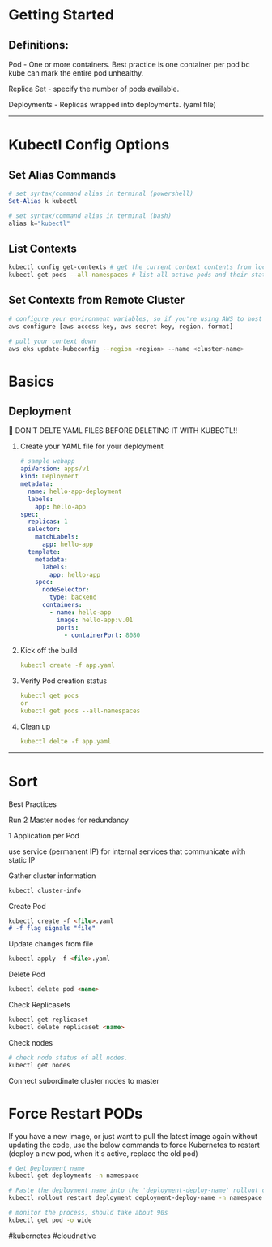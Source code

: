 # Getting Started

## Definitions:

Pod - One or more containers. Best practice is one container per pod bc kube can mark the entire pod unhealthy.

Replica Set - specify the number of pods available.

Deployments - Replicas wrapped into deployments. (yaml file)

---

# Kubectl Config Options

## Set Alias Commands

```powershell
# set syntax/command alias in terminal (powershell)
Set-Alias k kubectl

# set syntax/command alias in terminal (bash)
alias k="kubectl"
```

## List Contexts

```bash
kubectl config get-contexts # get the current context contents from local machine (aka., configuration)
kubectl get pods --all-namespaces # list all active pods and their status across all namespaces
```

## Set Contexts from Remote Cluster
```bash
# configure your environment variables, so if you're using AWS to host your EKS cluster, run 'aws configure'
aws configure [aws access key, aws secret key, region, format]

# pull your context down
aws eks update-kubeconfig --region <region> --name <cluster-name>
```

# Basics

## Deployment

<aside> 📌 DON’T DELTE YAML FILES BEFORE DELETING IT WITH KUBECTL!!

</aside>

1.  Create your YAML file for your deployment
    
    ```yaml
    # sample webapp
    apiVersion: apps/v1
    kind: Deployment
    metadata:
      name: hello-app-deployment
      labels:
        app: hello-app
    spec:
      replicas: 1
      selector:
        matchLabels:
          app: hello-app
      template:
        metadata:
          labels:
            app: hello-app
        spec:
          nodeSelector:
            type: backend
          containers:
            - name: hello-app
              image: hello-app:v.01
              ports:
                - containerPort: 8080
    ```
    
2.  Kick off the build
    
    ```yaml
    kubectl create -f app.yaml
    ```
    
3.  Verify Pod creation status
    
    ```yaml
    kubectl get pods
    or 
    kubectl get pods --all-namespaces
    ```
    
4.  Clean up
    
    ```yaml
    kubectl delte -f app.yaml
    ```
    

---

# Sort

Best Practices

Run 2 Master nodes for redundancy

1 Application per Pod

use service (permanent IP) for internal services that communicate with static IP

Gather cluster information

```jsx
kubectl cluster-info
```

Create Pod

```markdown
kubectl create -f <file>.yaml
# -f flag signals "file" 
```

Update changes from file

```markdown
kubectl apply -f <file>.yaml
```

Delete Pod

```markdown
kubectl delete pod <name> 
```

Check Replicasets

```markdown
kubectl get replicaset
kubectl delete replicaset <name> 
```

Check nodes

```bash
# check node status of all nodes. 
kubectl get nodes
```

Connect subordinate cluster nodes to master

# Force Restart PODs 
If you have a new image, or just want to pull the latest image again without updating the code, use the below commands to force Kubernetes to restart (deploy a new pod, when it's active, replace the old pod)
```bash
# Get Deployment name
kubectl get deployments -n namespace

# Paste the deployment name into the 'deployment-deploy-name' rollout command
kubectl rollout restart deployment deployment-deploy-name -n namespace

# monitor the process, should take about 90s
kubectl get pod -o wide
```



#kubernetes #cloudnative 